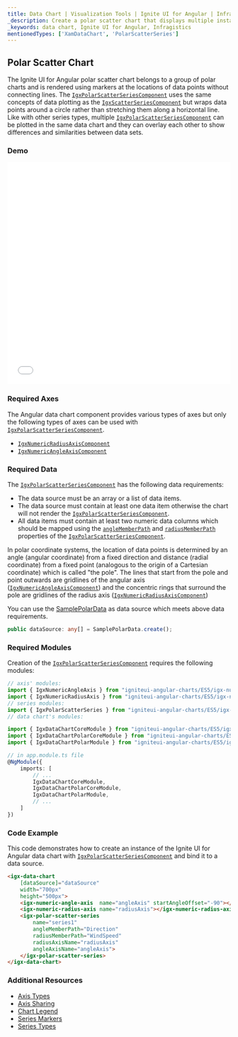 ```yaml
---
title: Data Chart | Visualization Tools | Ignite UI for Angular | Infragistics | Polar Scatter Chart
_description: Create a polar scatter chart that displays multiple instances of visual elements in the same plot area in order to create composite chart views.
_keywords: data chart, Ignite UI for Angular, Infragistics
mentionedTypes: ['XamDataChart', 'PolarScatterSeries']
---
```


## Polar Scatter Chart

The Ignite UI for Angular polar scatter chart belongs to a group of polar charts and is rendered using markers at the locations of data points without connecting lines. The [`IgxPolarScatterSeriesComponent`](/products/ignite-ui-angular/api/docs/typescript/latest/classes/igxpolarscatterseriescomponent.html) uses the same concepts of data plotting as the [`IgxScatterSeriesComponent`](/products/ignite-ui-angular/api/docs/typescript/latest/classes/igxscatterseriescomponent.html) but wraps data points around a circle rather than stretching them along a horizontal line. Like with other series types, multiple [`IgxPolarScatterSeriesComponent`](/products/ignite-ui-angular/api/docs/typescript/latest/classes/igxpolarscatterseriescomponent.html) can be plotted in the same data chart and they can overlay each other to show differences and similarities between data sets.

### Demo

<div class="sample-container loading" style="height: 500px">
    <iframe id="data-chart-type-polar-series-iframe" src='{environment:dvDemosBaseUrl}/charts/data-chart-type-polar-scatter-series' width="100%" height="100%" seamless frameBorder="0" onload="onXPlatSampleIframeContentLoaded(this);"></iframe>
</div>
<!-- <div>
    <button data-localize="stackblitz" disabled class="stackblitz-btn" data-iframe-id="data-chart-type-polar-series-iframe" data-demos-base-url="{environment:dvDemosBaseUrl}">View on StackBlitz
    </button>
</div> -->

<div class="divider--half"></div>

### Required Axes

The Angular data chart component provides various types of axes but only the following types of axes can be used with [`IgxPolarScatterSeriesComponent`](/products/ignite-ui-angular/api/docs/typescript/latest/classes/igxpolarscatterseriescomponent.html).

-   [`IgxNumericRadiusAxisComponent`](/products/ignite-ui-angular/api/docs/typescript/latest/classes/igxnumericradiusaxiscomponent.html)
-   [`IgxNumericAngleAxisComponent`](/products/ignite-ui-angular/api/docs/typescript/latest/classes/igxnumericangleaxiscomponent.html)

### Required Data

The [`IgxPolarScatterSeriesComponent`](/products/ignite-ui-angular/api/docs/typescript/latest/classes/igxpolarscatterseriescomponent.html) has the following data requirements:

-   The data source must be an array or a list of data items.
-   The data source must contain at least one data item otherwise the chart will not render the [`IgxPolarScatterSeriesComponent`](/products/ignite-ui-angular/api/docs/typescript/latest/classes/igxpolarscatterseriescomponent.html).
-   All data items must contain at least two numeric data columns which should be mapped using the [`angleMemberPath`](/products/ignite-ui-angular/api/docs/typescript/latest/classes/igxpolarbasecomponent.html#anglememberpath) and [`radiusMemberPath`](/products/ignite-ui-angular/api/docs/typescript/latest/classes/igxpolarbasecomponent.html#radiusmemberpath) properties of the [`IgxPolarScatterSeriesComponent`](/products/ignite-ui-angular/api/docs/typescript/latest/classes/igxpolarscatterseriescomponent.html).

In polar coordinate systems, the location of data points is determined by an angle (angular coordinate) from a fixed direction and distance (radial coordinate) from a fixed point (analogous to the origin of a Cartesian coordinate) which is called "the pole". The lines that start from the pole and point outwards are gridlines of the angular axis ([`IgxNumericAngleAxisComponent`](/products/ignite-ui-angular/api/docs/typescript/latest/classes/igxnumericangleaxiscomponent.html)) and the concentric rings that surround the pole are gridlines of the radius axis ([`IgxNumericRadiusAxisComponent`](/products/ignite-ui-angular/api/docs/typescript/latest/classes/igxnumericradiusaxiscomponent.html))

You can use the [SamplePolarData](data-chart-data-sources-polar.md) as data source which meets above data requirements.

```ts
public dataSource: any[] = SamplePolarData.create();
```

### Required Modules

Creation of the [`IgxPolarScatterSeriesComponent`](/products/ignite-ui-angular/api/docs/typescript/latest/classes/igxpolarscatterseriescomponent.html) requires the following modules:

```ts
// axis' modules:
import { IgxNumericAngleAxis } from "igniteui-angular-charts/ES5/igx-numeric-angle-axis";
import { IgxNumericRadiusAxis } from "igniteui-angular-charts/ES5/igx-numeric-radius-axis";
// series modules:
import { IgxPolarScatterSeries } from "igniteui-angular-charts/ES5/igx-polar-scatter-series";
// data chart's modules:

import { IgxDataChartCoreModule } from "igniteui-angular-charts/ES5/igx-data-chart-core-module";
import { IgxDataChartPolarCoreModule } from "igniteui-angular-charts/ES5/igx-data-chart-polar-core-module";
import { IgxDataChartPolarModule } from "igniteui-angular-charts/ES5/igx-data-chart-polar-module";

// in app.module.ts file
@NgModule({
    imports: [
        // ...
        IgxDataChartCoreModule,
        IgxDataChartPolarCoreModule,
        IgxDataChartPolarModule,
        // ...
    ]
})
```

### Code Example

This code demonstrates how to create an instance of the Ignite UI for Angular data chart with [`IgxPolarScatterSeriesComponent`](/products/ignite-ui-angular/api/docs/typescript/latest/classes/igxpolarscatterseriescomponent.html) and bind it to a data source.

```html
<igx-data-chart
    [dataSource]="dataSource"
    width="700px"
    height="500px">
    <igx-numeric-angle-axis  name="angleAxis" startAngleOffset="-90"></igx-numeric-angle-axis>
    <igx-numeric-radius-axis name="radiusAxis"></igx-numeric-radius-axis>
    <igx-polar-scatter-series
        name="series1"
        angleMemberPath="Direction"
        radiusMemberPath="WindSpeed"
        radiusAxisName="radiusAxis"
        angleAxisName="angleAxis">
    </igx-polar-scatter-series>
</igx-data-chart>
```

### Additional Resources

-   [Axis Types](data-chart-axis-types.md)
-   [Axis Sharing](data-chart-axis-sharing.md)
-   [Chart Legend](data-chart-legends.md)
-   [Series Markers](data-chart-series-markers.md)
-   [Series Types](data-chart-series-types.md)
